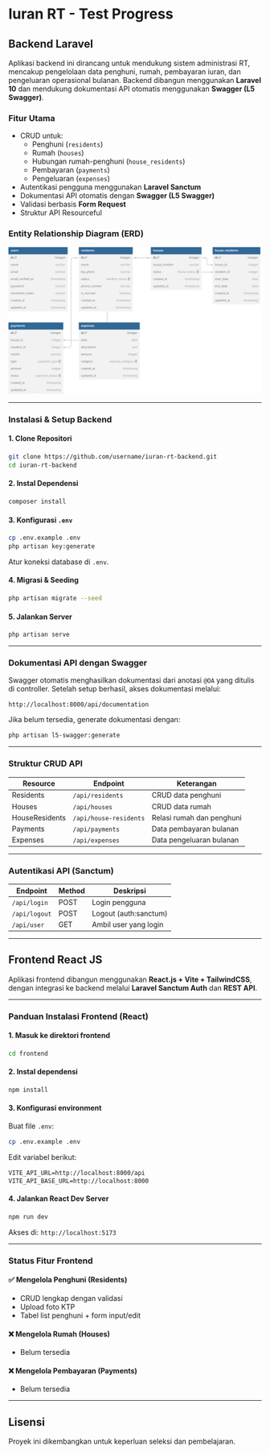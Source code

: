 # Iuran RT - Test Progress

## Backend Laravel

Aplikasi backend ini dirancang untuk mendukung sistem administrasi RT, mencakup pengelolaan data penghuni, rumah, pembayaran iuran, dan pengeluaran operasional bulanan. Backend dibangun menggunakan **Laravel 10** dan mendukung dokumentasi API otomatis menggunakan **Swagger (L5 Swagger)**.

### **Fitur Utama**

* CRUD untuk:
  * Penghuni (`residents`)
  * Rumah (`houses`)
  * Hubungan rumah-penghuni (`house_residents`)
  * Pembayaran (`payments`)
  * Pengeluaran (`expenses`)
* Autentikasi pengguna menggunakan **Laravel Sanctum**
* Dokumentasi API otomatis dengan **Swagger (L5 Swagger)**
* Validasi berbasis **Form Request**
* Struktur API Resourceful

### Entity Relationship Diagram (ERD)

![ERD](ERD.svg)

---

### **Instalasi & Setup Backend**

#### 1. Clone Repositori

```bash
git clone https://github.com/username/iuran-rt-backend.git
cd iuran-rt-backend
````

#### 2. Instal Dependensi

```bash
composer install
```

#### 3. Konfigurasi `.env`

```bash
cp .env.example .env
php artisan key:generate
```

Atur koneksi database di `.env`.

#### 4. Migrasi & Seeding

```bash
php artisan migrate --seed
```

#### 5. Jalankan Server

```bash
php artisan serve
```

---

### **Dokumentasi API dengan Swagger**

Swagger otomatis menghasilkan dokumentasi dari anotasi `@OA` yang ditulis di controller.
Setelah setup berhasil, akses dokumentasi melalui:

```
http://localhost:8000/api/documentation
```

Jika belum tersedia, generate dokumentasi dengan:

```bash
php artisan l5-swagger:generate
```

---

### **Struktur CRUD API**

| Resource       | Endpoint               | Keterangan                |
| -------------- | ---------------------- | ------------------------- |
| Residents      | `/api/residents`       | CRUD data penghuni        |
| Houses         | `/api/houses`          | CRUD data rumah           |
| HouseResidents | `/api/house-residents` | Relasi rumah dan penghuni |
| Payments       | `/api/payments`        | Data pembayaran bulanan   |
| Expenses       | `/api/expenses`        | Data pengeluaran bulanan  |

---

### **Autentikasi API (Sanctum)**

| Endpoint      | Method | Deskripsi              |
| ------------- | ------ | ---------------------- |
| `/api/login`  | POST   | Login pengguna         |
| `/api/logout` | POST   | Logout (auth\:sanctum) |
| `/api/user`   | GET    | Ambil user yang login  |

---

## Frontend React JS

Aplikasi frontend dibangun menggunakan **React.js + Vite + TailwindCSS**, dengan integrasi ke backend melalui **Laravel Sanctum Auth** dan **REST API**.

---

### **Panduan Instalasi Frontend (React)**

#### 1. Masuk ke direktori frontend

```bash
cd frontend
```

#### 2. Instal dependensi

```bash
npm install
```

#### 3. Konfigurasi environment

Buat file `.env`:

```bash
cp .env.example .env
```

Edit variabel berikut:

```env
VITE_API_URL=http://localhost:8000/api
VITE_API_BASE_URL=http://localhost:8000
```

#### 4. Jalankan React Dev Server

```bash
npm run dev
```

Akses di: `http://localhost:5173`

---

### **Status Fitur Frontend**

#### ✅ Mengelola Penghuni (Residents)

* CRUD lengkap dengan validasi
* Upload foto KTP
* Tabel list penghuni + form input/edit

#### ❌ Mengelola Rumah (Houses)

* Belum tersedia

#### ❌ Mengelola Pembayaran (Payments)

* Belum tersedia

---

## Lisensi

Proyek ini dikembangkan untuk keperluan seleksi dan pembelajaran.
